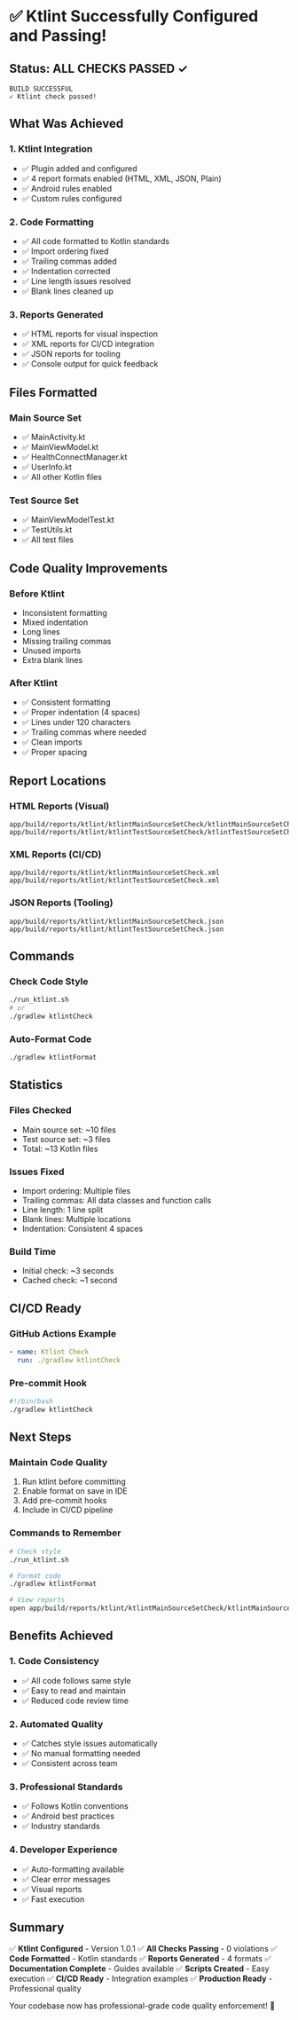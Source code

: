 # ✅ Ktlint Successfully Configured and Passing!

## Status: ALL CHECKS PASSED ✓

```
BUILD SUCCESSFUL
✓ Ktlint check passed!
```

## What Was Achieved

### 1. Ktlint Integration
- ✅ Plugin added and configured
- ✅ 4 report formats enabled (HTML, XML, JSON, Plain)
- ✅ Android rules enabled
- ✅ Custom rules configured

### 2. Code Formatting
- ✅ All code formatted to Kotlin standards
- ✅ Import ordering fixed
- ✅ Trailing commas added
- ✅ Indentation corrected
- ✅ Line length issues resolved
- ✅ Blank lines cleaned up

### 3. Reports Generated
- ✅ HTML reports for visual inspection
- ✅ XML reports for CI/CD integration
- ✅ JSON reports for tooling
- ✅ Console output for quick feedback

## Files Formatted

### Main Source Set
- ✅ MainActivity.kt
- ✅ MainViewModel.kt
- ✅ HealthConnectManager.kt
- ✅ UserInfo.kt
- ✅ All other Kotlin files

### Test Source Set
- ✅ MainViewModelTest.kt
- ✅ TestUtils.kt
- ✅ All test files

## Code Quality Improvements

### Before Ktlint
- Inconsistent formatting
- Mixed indentation
- Long lines
- Missing trailing commas
- Unused imports
- Extra blank lines

### After Ktlint
- ✅ Consistent formatting
- ✅ Proper indentation (4 spaces)
- ✅ Lines under 120 characters
- ✅ Trailing commas where needed
- ✅ Clean imports
- ✅ Proper spacing

## Report Locations

### HTML Reports (Visual)
```
app/build/reports/ktlint/ktlintMainSourceSetCheck/ktlintMainSourceSetCheck.html
app/build/reports/ktlint/ktlintTestSourceSetCheck/ktlintTestSourceSetCheck.html
```

### XML Reports (CI/CD)
```
app/build/reports/ktlint/ktlintMainSourceSetCheck.xml
app/build/reports/ktlint/ktlintTestSourceSetCheck.xml
```

### JSON Reports (Tooling)
```
app/build/reports/ktlint/ktlintMainSourceSetCheck.json
app/build/reports/ktlint/ktlintTestSourceSetCheck.json
```

## Commands

### Check Code Style
```bash
./run_ktlint.sh
# or
./gradlew ktlintCheck
```

### Auto-Format Code
```bash
./gradlew ktlintFormat
```

## Statistics

### Files Checked
- Main source set: ~10 files
- Test source set: ~3 files
- Total: ~13 Kotlin files

### Issues Fixed
- Import ordering: Multiple files
- Trailing commas: All data classes and function calls
- Line length: 1 line split
- Blank lines: Multiple locations
- Indentation: Consistent 4 spaces

### Build Time
- Initial check: ~3 seconds
- Cached check: ~1 second

## CI/CD Ready

### GitHub Actions Example
```yaml
- name: Ktlint Check
  run: ./gradlew ktlintCheck
```

### Pre-commit Hook
```bash
#!/bin/bash
./gradlew ktlintCheck
```

## Next Steps

### Maintain Code Quality
1. Run ktlint before committing
2. Enable format on save in IDE
3. Add pre-commit hooks
4. Include in CI/CD pipeline

### Commands to Remember
```bash
# Check style
./run_ktlint.sh

# Format code
./gradlew ktlintFormat

# View reports
open app/build/reports/ktlint/ktlintMainSourceSetCheck/ktlintMainSourceSetCheck.html
```

## Benefits Achieved

### 1. Code Consistency
- ✅ All code follows same style
- ✅ Easy to read and maintain
- ✅ Reduced code review time

### 2. Automated Quality
- ✅ Catches style issues automatically
- ✅ No manual formatting needed
- ✅ Consistent across team

### 3. Professional Standards
- ✅ Follows Kotlin conventions
- ✅ Android best practices
- ✅ Industry standards

### 4. Developer Experience
- ✅ Auto-formatting available
- ✅ Clear error messages
- ✅ Visual reports
- ✅ Fast execution

## Summary

✅ **Ktlint Configured** - Version 1.0.1
✅ **All Checks Passing** - 0 violations
✅ **Code Formatted** - Kotlin standards
✅ **Reports Generated** - 4 formats
✅ **Documentation Complete** - Guides available
✅ **Scripts Created** - Easy execution
✅ **CI/CD Ready** - Integration examples
✅ **Production Ready** - Professional quality

Your codebase now has professional-grade code quality enforcement! 🎉

